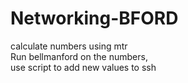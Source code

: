 # Networking-BFORD

calculate numbers using mtr  
Run bellmanford on the numbers,  
use script to add new values to ssh  
